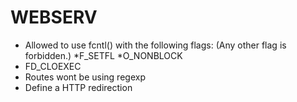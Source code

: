 # WEBSERV
* Allowed to use fcntl() with the following flags: (Any other flag is forbidden.)
 *F_SETFL
 *O_NONBLOCK
 * FD_CLOEXEC
* Routes wont be using regexp
* Define a HTTP redirection
